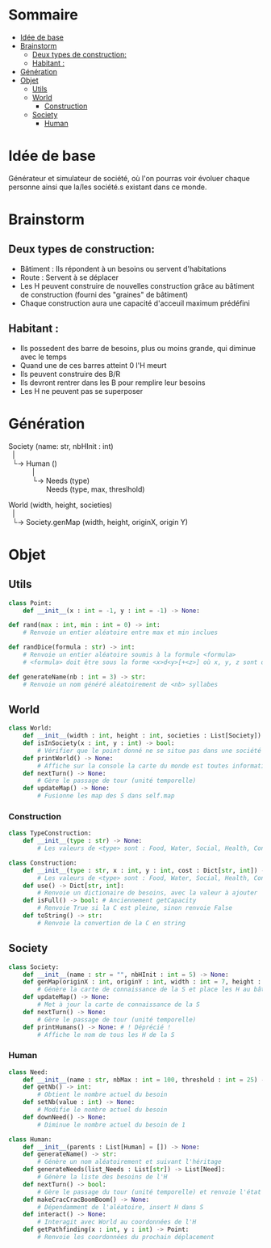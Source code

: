# Sommaire
- [Idée de base](#idée-de-base)
- [Brainstorm](#brainstorm)
  - [Deux types de construction:](#deux-types-de-construction)
  - [Habitant :](#habitant-)
- [Génération](#génération)
- [Objet](#objet)
  - [Utils](#utils)
  - [World](#world)
    - [Construction](#construction)
  - [Society](#society)
    - [Human](#human)
# Idée de base
Générateur et simulateur de société, où l'on pourras voir évoluer chaque personne ainsi que la/les société.s existant dans ce monde.

# Brainstorm
## Deux types de construction:
- Bâtiment : Ils répondent à un besoins ou servent d'habitations
- Route : Servent à se déplacer
- Les H peuvent construire de nouvelles construction grâce au bâtiment de construction (fourni des "graines" de bâtiment)
- Chaque construction aura une capacité d'acceuil maximum prédéfini

## Habitant : 
- Ils possedent des barre de besoins, plus ou moins grande, qui diminue avec le temps
- Quand une de ces barres atteint 0 l'H meurt
- Ils peuvent construire des B/R
- Ils devront rentrer dans les B pour remplire leur besoins
- Les H ne peuvent pas se superposer

# Génération
Society (name: str, nbHInit : int)  
&nbsp;&nbsp;|  
&nbsp;&nbsp;└-> Human ()  
&nbsp;&nbsp;&nbsp;&nbsp;&nbsp;&nbsp;&nbsp;&nbsp;&nbsp;&nbsp;&nbsp;&nbsp;|  
&nbsp;&nbsp;&nbsp;&nbsp;&nbsp;&nbsp;&nbsp;&nbsp;&nbsp;&nbsp;&nbsp;&nbsp;└-> Needs (type)  
&nbsp;&nbsp;
&nbsp;&nbsp;&nbsp;&nbsp;
&nbsp;&nbsp;&nbsp;&nbsp;
&nbsp;&nbsp;&nbsp;&nbsp;
&nbsp;Needs (type, max, threslhold)  
  
World (width, height, societies)  
&nbsp;&nbsp;|  
&nbsp;&nbsp;└-> Society.genMap (width, height, originX, origin Y)

# Objet
## Utils
```Python
class Point:
    def __init__(x : int = -1, y : int = -1) -> None:
```
```Python
def rand(max : int, min : int = 0) -> int:
    # Renvoie un entier aléatoire entre max et min inclues
```
```Python
def randDice(formula : str) -> int:
    # Renvoie un entier aléatoire soumis à la formule <formula>
    # <formula> doit être sous la forme <x>d<y>[+<z>] où x, y, z sont des entiers
```
```python
def generateName(nb : int = 3) -> str:
    # Renvoie un nom généré aléatoirement de <nb> syllabes
```
## World
```python
class World:
    def __init__(width : int, height : int, societies : List[Society]) -> None:
    def isInSociety(x : int, y : int) -> bool:
        # Vérifier que le point donné ne se situe pas dans une société déjà existante
    def printWorld() -> None:
        # Affiche sur la console la carte du monde est toutes informations utile
    def nextTurn() -> None:
        # Gère le passage de tour (unité temporelle)
    def updateMap() -> None:
        # Fusionne les map des S dans self.map
```
### Construction
```python
class TypeConstruction:
    def __init__(type : str) -> None:
        # Les valeurs de <type> sont : Food, Water, Social, Health, Construction, et Road
```
```python
class Construction:
    def __init__(type : str, x : int, y : int, cost : Dict[str, int]) -> None:
        # Les valeurs de <type> sont : Food, Water, Social, Health, Construction, et Road
    def use() -> Dict[str, int]:
        # Renvoie un dictionaire de besoins, avec la valeur à ajouter
    def isFull() -> bool: # Anciennement getCapacity
        # Renvoie True si la C est pleine, sinon renvoie False
    def toString() -> str:
        # Renvoie la convertion de la C en string
```
## Society
```python
class Society:
    def __init__(name : str = "", nbHInit : int = 5) -> None:
    def genMap(originX : int, originY : int, width : int = 7, height : int = 7) -> None:
        # Génère la carte de connaissance de la S et place les H au bâtiment social
    def updateMap() -> None:
        # Met à jour la carte de connaissance de la S
    def nextTurn() -> None:
        # Gère le passage de tour (unité temporelle)
    def printHumans() -> None: # ! Déprécié !
        # Affiche le nom de tous les H de la S
```
### Human
```python
class Need:
    def __init__(name : str, nbMax : int = 100, threshold : int = 25) -> None:
    def getNb() -> int:
        # Obtient le nombre actuel du besoin
    def setNb(value : int) -> None:
        # Modifie le nombre actuel du besoin
    def downNeed() -> None:
        # Diminue le nombre actuel du besoin de 1
```
```python
class Human:
    def __init__(parents : List[Human] = []) -> None:
    def generateName() -> str:
        # Génère un nom aléatoirement et suivant l'héritage
    def generateNeeds(list_Needs : List[str]) -> List[Need]:
        # Génère la liste des besoins de l'H
    def nextTurn() -> bool:
        # Gère le passage du tour (unité temporelle) et renvoie l'état de l'H, False = Vivant, True = Mort 
    def makeCracCracBoomBoom() -> None:
        # Dépendamment de l'aléatoire, insert H dans S
    def interact() -> None:
        # Interagit avec World au coordonnées de l'H
    def getPathfinding(x : int, y : int) -> Point:
        # Renvoie les coordonnées du prochain déplacement
```